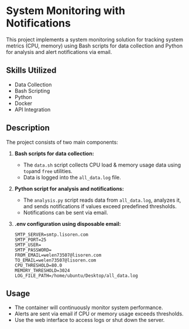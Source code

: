 # System Monitoring with Notifications

This project implements a system monitoring solution for tracking system metrics (CPU, memory) using Bash scripts for data collection and Python for analysis and alert notifications via email.

## Skills Utilized
- Data Collection
- Bash Scripting
- Python
- Docker
- API Integration

## Description

The project consists of two main components:

1. **Bash scripts for data collection:**
   - The `data.sh` script collects CPU load & memory usage data using `top`and `free` utilities.
   - Data is logged into the `all_data.log` file.

2. **Python script for analysis and notifications:**
   - The `analysis.py` script reads data from `all_data.log`, analyzes it, and sends notifications if values exceed predefined thresholds.
   - Notifications can be sent via email.
3. **.env configuration using disposable email:**
   ```
   SMTP_SERVER=smtp.lisoren.com
   SMTP_PORT=25
   SMTP_USER=
   SMTP_PASSWORD=
   FROM_EMAIL=welen73507@lisoren.com
   TO_EMAIL=welen73507@lisoren.com
   CPU_THRESHOLD=80.0
   MEMORY_THRESHOLD=3024
   LOG_FILE_PATH=/home/ubuntu/Desktop/all_data.log
   ```

## Usage

- The container will continuously monitor system performance.
- Alerts are sent via email if CPU or memory usage exceeds thresholds.
- Use the web interface to access logs or shut down the server.
